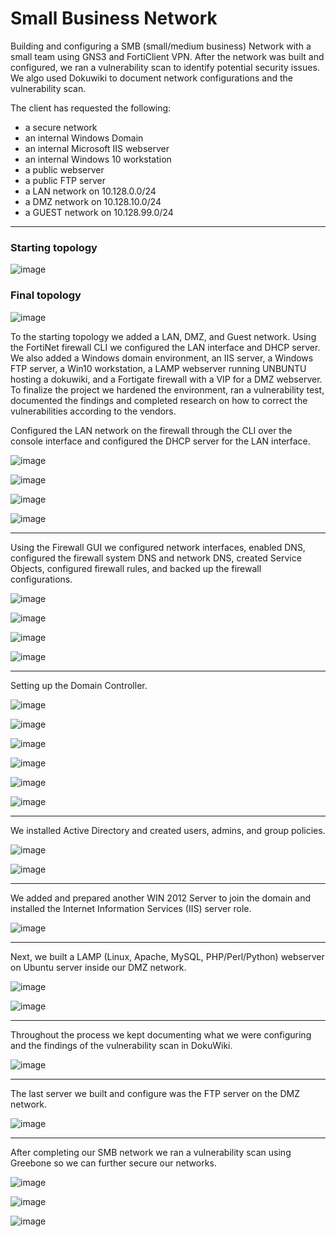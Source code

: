 # Small Business Network

Building and configuring a SMB (small/medium business) Network with a small team using GNS3 and FortiClient VPN. After the network was built and configured, we ran a vulnerability scan to identify potential security issues. We algo used Dokuwiki to document network configurations and the vulnerability scan.

The client has requested the following:
- a secure network
- an internal Windows Domain
- an internal Microsoft IIS webserver
- an internal Windows 10 workstation
- a public webserver
- a public FTP server
- a LAN network on 10.128.0.0/24
- a DMZ network on 10.128.10.0/24
- a GUEST network on 10.128.99.0/24

---

### Starting topology

![image](https://github.com/ajla827/NTT/assets/129989031/cc494550-2157-496d-adf2-30e0b68a0255)

### Final topology

![image](https://github.com/ajla827/NTT/assets/129989031/622ed26c-9f1e-43ba-872b-a6ddbee1e5e6)

To the starting topology we added a LAN, DMZ, and Guest network. Using the FortiNet firewall CLI we configured the LAN interface and DHCP server. We also added a Windows domain environment, an IIS server, a Windows FTP server, a Win10 workstation, a LAMP webserver running UNBUNTU hosting a dokuwiki, and a Fortigate firewall with a VIP for a DMZ webserver. To finalize the project we hardened the environment, ran a vulnerability test, documented the findings and completed research on how to correct the vulnerabilities according to the vendors.

Configured the LAN network on the firewall through the CLI over the console interface and configured the DHCP server for the LAN interface.

![image](https://github.com/ajla827/NTT/assets/129989031/1901d0d3-4d20-4bbf-8723-ac5e0b0cb52a)

![image](https://github.com/ajla827/NTT/assets/129989031/d9afaa78-05d2-4eda-bd32-0c0073969f05)

![image](https://github.com/ajla827/NTT/assets/129989031/6eaa1807-b29b-497b-843f-8d55bfde1e68)

![image](https://github.com/ajla827/NTT/assets/129989031/9bc23b06-1e40-4649-a6be-2ac5a752e3b9)

---

Using the Firewall GUI we configured network interfaces, enabled DNS, configured the firewall system DNS and network DNS, created Service Objects, configured firewall rules, and backed up the firewall configurations.

![image](https://github.com/ajla827/NTT/assets/129989031/3106d773-3b8f-456d-9c49-81c9da1dfdbf)

![image](https://github.com/ajla827/NTT/assets/129989031/c6202f16-29cc-406e-917b-fea8038a7443)

![image](https://github.com/ajla827/NTT/assets/129989031/f82771bf-30ce-4a84-b9ef-46fc603d601f)

![image](https://github.com/ajla827/NTT/assets/129989031/c11b78b0-9cca-4b17-b84f-d384238f630b)

---

Setting up the Domain Controller.

![image](https://github.com/ajla827/SMB-Network-Project/assets/129989031/8d29112b-e824-44a0-83a8-d64608a48cdf)

![image](https://github.com/ajla827/SMB-Network-Project/assets/129989031/2f5959db-cb8b-40cd-8210-a45ecde164a4)

![image](https://github.com/ajla827/SMB-Network-Project/assets/129989031/39a77ec8-a42f-43b4-b3bf-4b37cfbc4bda)

![image](https://github.com/ajla827/SMB-Network-Project/assets/129989031/5d988ff9-c1ef-4487-9d51-7320e5bde5f9)

![image](https://github.com/ajla827/SMB-Network-Project/assets/129989031/cacbb2cb-075f-46dc-a224-b2b53a915e90)

![image](https://github.com/ajla827/SMB-Network-Project/assets/129989031/05482c9e-19cd-40d9-80d8-61e49530e60e)

---

We installed Active Directory and created users, admins, and group policies.

![image](https://github.com/ajla827/SMB-Network-Project/assets/129989031/f88f444b-930f-45d7-8d03-840e13492d21)

![image](https://github.com/ajla827/SMB-Network-Project/assets/129989031/261dfaa2-0671-489e-9daf-239b8dc7c55a)

---

We added and prepared another WIN 2012 Server to join the domain and installed the Internet Information Services (IIS) server role.

![image](https://github.com/ajla827/SMB-Network-Project/assets/129989031/fd3211da-227d-446e-8257-19162cd8d408)

---

Next, we built a LAMP (Linux, Apache, MySQL, PHP/Perl/Python) webserver on Ubuntu server inside our DMZ network.

![image](https://github.com/ajla827/SMB-Network-Project/assets/129989031/1c59abe0-1548-44f5-984e-7ab530ee7dcb)

![image](https://github.com/ajla827/SMB-Network-Project/assets/129989031/f1fa45d3-c736-4f88-bc73-10279cf542e9)

---

Throughout the process we kept documenting what we were configuring and the findings of the vulnerability scan in DokuWiki.

![image](https://github.com/ajla827/SMB-Network-Project/assets/129989031/ba48a220-31cd-4c20-9cbd-34e9569df20f)

---

The last server we built and configure was the FTP server on the DMZ network. 

![image](https://github.com/ajla827/SMB-Network-Project/assets/129989031/fd799c69-4f17-464d-a981-5a194d0fb841)

---

After completing our SMB network we ran a vulnerability scan using Greebone so we can further secure our networks.

![image](https://github.com/ajla827/SMB-Network-Project/assets/129989031/96fbbf73-737f-44ff-bc26-ae5a0e337080)

![image](https://github.com/ajla827/SMB-Network-Project/assets/129989031/ee3c7e53-fa0a-4b27-8da1-c3b59b11a47f)

![image](https://github.com/ajla827/SMB-Network-Project/assets/129989031/e77a7800-b6ad-4a61-938b-4051be9df78c)
